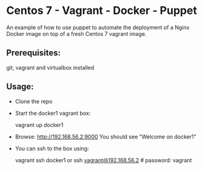 Centos 7 - Vagrant - Docker - Puppet
====================================

An example of how to use puppet to automate the deployment of a Nginx Docker image on top of a fresh Centos 7 vagrant image.

Prerequisites:
-------------

git, vagrant and virtualbox installed

Usage:
-----

* Clone the repo

* Start the docker1 vagrant box:

    vagrant up docker1

* Browse: http://192.168.56.2:9000
  You should see "Welcome on docker1"

* You can ssh to the box using:

    vagrant ssh docker1
  or
    ssh vagrant@192.168.56.2 # password: vagrant
